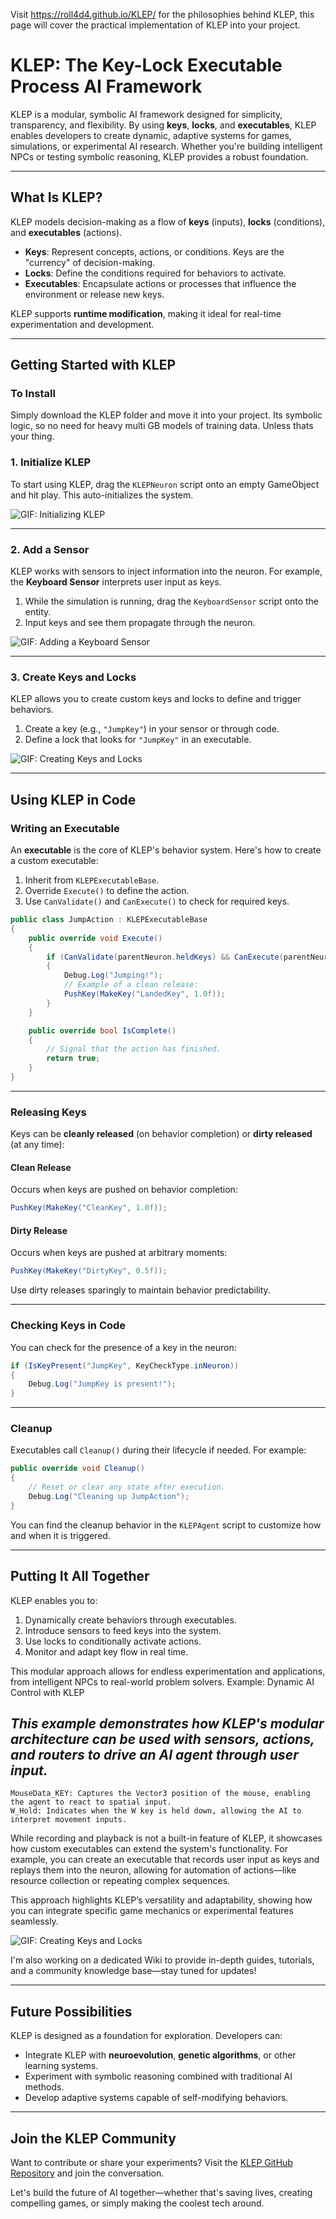 Visit https://roll4d4.github.io/KLEP/ for the philosophies behind KLEP, this page will cover the practical implementation of KLEP into your project.

# KLEP: The Key-Lock Executable Process AI Framework

KLEP is a modular, symbolic AI framework designed for simplicity, transparency, and flexibility. By using **keys**, **locks**, and **executables**, KLEP enables developers to create dynamic, adaptive systems for games, simulations, or experimental AI research. Whether you're building intelligent NPCs or testing symbolic reasoning, KLEP provides a robust foundation.

---

## **What Is KLEP?**

KLEP models decision-making as a flow of **keys** (inputs), **locks** (conditions), and **executables** (actions). 

- **Keys**: Represent concepts, actions, or conditions. Keys are the "currency" of decision-making.
- **Locks**: Define the conditions required for behaviors to activate.
- **Executables**: Encapsulate actions or processes that influence the environment or release new keys.

KLEP supports **runtime modification**, making it ideal for real-time experimentation and development.

---

## **Getting Started with KLEP**

### **To Install**
Simply download the KLEP folder and move it into your project. Its symbolic logic, so no need for heavy multi GB models of training data. 
Unless thats your thing.

### **1. Initialize KLEP**
To start using KLEP, drag the `KLEPNeuron` script onto an empty GameObject and hit play. This auto-initializes the system.

![GIF: Initializing KLEP](https://github.com/Roll4d4/KLEP/blob/main/docs/images/Klep_Init.gif)

---

### **2. Add a Sensor**
KLEP works with sensors to inject information into the neuron. For example, the **Keyboard Sensor** interprets user input as keys.

1. While the simulation is running, drag the `KeyboardSensor` script onto the entity.
2. Input keys and see them propagate through the neuron.

![GIF: Adding a Keyboard Sensor](https://github.com/Roll4d4/KLEP/blob/main/docs/images/Klep_AddSensor.gif)

---

### **3. Create Keys and Locks**
KLEP allows you to create custom keys and locks to define and trigger behaviors.

1. Create a key (e.g., `"JumpKey"`) in your sensor or through code.
2. Define a lock that looks for `"JumpKey"` in an executable.

![GIF: Creating Keys and Locks](https://github.com/Roll4d4/KLEP/blob/main/docs/images/Klep_MakeKeyMakeLock.gif)

---

## **Using KLEP in Code**

### **Writing an Executable**
An **executable** is the core of KLEP's behavior system. Here's how to create a custom executable:

1. Inherit from `KLEPExecutableBase`.
2. Override `Execute()` to define the action.
3. Use `CanValidate()` and `CanExecute()` to check for required keys.

```csharp
public class JumpAction : KLEPExecutableBase
{
    public override void Execute()
    {
        if (CanValidate(parentNeuron.heldKeys) && CanExecute(parentNeuron.heldKeys))
        {
            Debug.Log("Jumping!");
            // Example of a clean release:
            PushKey(MakeKey("LandedKey", 1.0f));
        }
    }

    public override bool IsComplete()
    {
        // Signal that the action has finished.
        return true;
    }
}
```

---

### **Releasing Keys**
Keys can be **cleanly released** (on behavior completion) or **dirty released** (at any time):

#### **Clean Release**
Occurs when keys are pushed on behavior completion:
```csharp
PushKey(MakeKey("CleanKey", 1.0f));
```

#### **Dirty Release**
Occurs when keys are pushed at arbitrary moments:
```csharp
PushKey(MakeKey("DirtyKey", 0.5f));
```

Use dirty releases sparingly to maintain behavior predictability.

---

### **Checking Keys in Code**
You can check for the presence of a key in the neuron:
```csharp
if (IsKeyPresent("JumpKey", KeyCheckType.inNeuron))
{
    Debug.Log("JumpKey is present!");
}
```

---

### **Cleanup**
Executables call `Cleanup()` during their lifecycle if needed. For example:
```csharp
public override void Cleanup()
{
    // Reset or clear any state after execution.
    Debug.Log("Cleaning up JumpAction");
}
```
You can find the cleanup behavior in the `KLEPAgent` script to customize how and when it is triggered.

---

## **Putting It All Together**

KLEP enables you to:
1. Dynamically create behaviors through executables.
2. Introduce sensors to feed keys into the system.
3. Use locks to conditionally activate actions.
4. Monitor and adapt key flow in real time.

This modular approach allows for endless experimentation and applications, from intelligent NPCs to real-world problem solvers.
Example: Dynamic AI Control with KLEP

## *This example demonstrates how KLEP's modular architecture can be used with sensors, actions, and routers to drive an AI agent through user input.*

    MouseData_KEY: Captures the Vector3 position of the mouse, enabling the agent to react to spatial input.
    W_Hold: Indicates when the W key is held down, allowing the AI to interpret movement inputs.

While recording and playback is not a built-in feature of KLEP, it showcases how custom executables can extend the system's functionality. For example, you can create an executable that records user input as keys and replays them into the neuron, allowing for automation of actions—like resource collection or repeating complex sequences.

This approach highlights KLEP’s versatility and adaptability, showing how you can integrate specific game mechanics or experimental features seamlessly.

![GIF: Creating Keys and Locks](https://github.com/Roll4d4/KLEP/blob/main/docs/images/Klep_brought_together.gif)

I'm also working on a dedicated Wiki to provide in-depth guides, tutorials, and a community knowledge base—stay tuned for updates!

---

## **Future Possibilities**
KLEP is designed as a foundation for exploration. Developers can:
- Integrate KLEP with **neuroevolution**, **genetic algorithms**, or other learning systems.
- Experiment with symbolic reasoning combined with traditional AI methods.
- Develop adaptive systems capable of self-modifying behaviors.

---

## **Join the KLEP Community**
Want to contribute or share your experiments? Visit the [KLEP GitHub Repository](your-link-here) and join the conversation.

Let's build the future of AI together—whether that's saving lives, creating compelling games, or simply making the coolest tech around.

